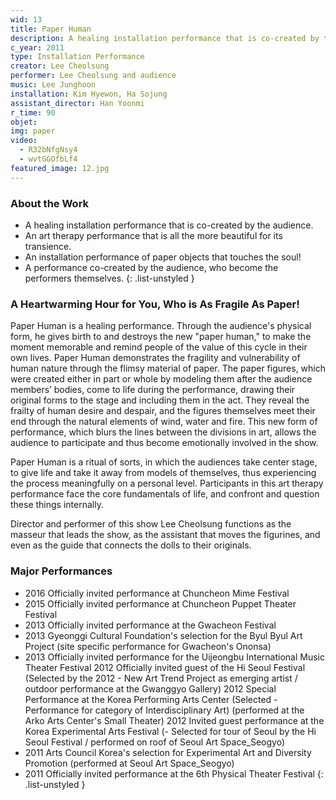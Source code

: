 ```yaml
---
wid: 13
title: Paper Human
description: A healing installation performance that is co-created by the audience.
c_year: 2011
type: Installation Performance
creator: Lee Cheolsung
performer: Lee Cheolsung and audience
music: Lee Junghoon
installation: Kim Hyewon, Ha Sojung
assistant_director: Han Yoonmi
r_time: 90
objet: 
img: paper
video:
  - R32bNfgNsy4
  - wvtGGOfbLf4
featured_image: 12.jpg
---
```

 
### About the Work

- A healing installation performance that is co-created by the audience.
- An art therapy performance that is all the more beautiful for its transience.
- An installation performance of paper objects that touches the soul!
- A performance co-created by the audience, who become the performers themselves.
{: .list-unstyled }
 
### A Heartwarming Hour for You, Who is As Fragile As Paper!
 
Paper Human is a healing performance. Through the audience's physical form, he gives birth to and destroys the new "paper human," to make the moment memorable and remind people of the value of this cycle in their own lives.
Paper Human demonstrates the fragility and vulnerability of human nature through the flimsy material of paper. The paper figures, which were created either in part or whole by modeling them after the audience members’ bodies, come to life during the performance, drawing their original forms to the stage and including them in the act. They reveal the frailty of human desire and despair, and the figures themselves meet their end through the natural elements of wind, water and fire. This new form of performance, which blurs the lines between the divisions in art, allows the audience to participate and thus become emotionally involved in the show.

Paper Human is a ritual of sorts, in which the audiences take center stage, to give life and take it away from models of themselves, thus experiencing the process meaningfully on a personal level. Participants in this art therapy performance face the core fundamentals of life, and confront and question these things internally.

Director and performer of this show Lee Cheolsung functions as the masseur that leads the show, as the assistant that moves the figurines, and even as the guide that connects the dolls to their originals.

### Major Performances

- 2016 Officially invited performance at Chuncheon Mime Festival
- 2015 Officially invited performance at Chuncheon Puppet Theater Festival
- 2013 Officially invited performance at the Gwacheon Festival
- 2013 Gyeonggi Cultural Foundation's selection for the Byul Byul Art Project (site specific performance for Gwacheon's Ononsa)
- 2013 Officially invited performance for the Uijeongbu International Music Theater Festival
2012 Officially invited guest of the Hi Seoul Festival (Selected by the 2012 - New Art Trend Project as emerging artist / outdoor performance at the Gwanggyo Gallery)
2012 Special Performance at the Korea Performing Arts Center (Selected - Performance for category of Interdisciplinary Art) (performed at the Arko Arts Center's Small Theater)
2012 Invited guest performance at the Korea Experimental Arts Festival (- Selected for tour of Seoul by the Hi Seoul Festival / performed on roof of Seoul Art Space_Seogyo)
- 2011 Arts Council Korea's selection for Experimental Art and Diversity Promotion (performed at Seoul Art Space_Seogyo)
- 2011 Officially invited performance at the 6th Physical Theater Festival
{: .list-unstyled }
